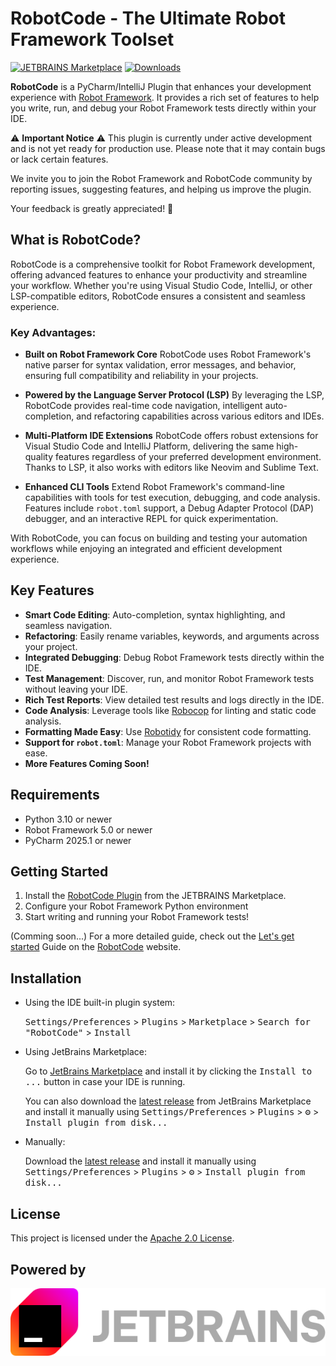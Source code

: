 # RobotCode - The Ultimate Robot Framework Toolset

[![JETBRAINS Marketplace](https://img.shields.io/jetbrains/plugin/v/26216.svg)](https://plugins.jetbrains.com/plugin/26216)
[![Downloads](https://img.shields.io/jetbrains/plugin/d/26216.svg)](https://plugins.jetbrains.com/plugin/26216)


<!-- Plugin description -->

**RobotCode** is a PyCharm/IntelliJ Plugin that enhances your development experience with [Robot Framework](https://robotframework.org/).
It provides a rich set of features to help you write, run, and debug your Robot Framework tests directly within your
IDE.

⚠️ **Important Notice** ⚠️
This plugin is currently under active development and is not yet ready for production use. Please note that it may
contain bugs or lack certain features.

We invite you to join the Robot Framework and RobotCode community by reporting issues, suggesting features, and helping
us improve the plugin.

Your feedback is greatly appreciated! 🙂

## What is RobotCode?

RobotCode is a comprehensive toolkit for Robot Framework development, offering advanced features to enhance your productivity and streamline your workflow. Whether you're using Visual Studio Code, IntelliJ, or other LSP-compatible editors, RobotCode ensures a consistent and seamless experience.

### Key Advantages:

- **Built on Robot Framework Core**
  RobotCode uses Robot Framework's native parser for syntax validation, error messages, and behavior, ensuring full compatibility and reliability in your projects.

- **Powered by the Language Server Protocol (LSP)**
  By leveraging the LSP, RobotCode provides real-time code navigation, intelligent auto-completion, and refactoring capabilities across various editors and IDEs.

- **Multi-Platform IDE Extensions**
  RobotCode offers robust extensions for Visual Studio Code and IntelliJ Platform, delivering the same high-quality features regardless of your preferred development environment. Thanks to LSP, it also works with editors like Neovim and Sublime Text.

- **Enhanced CLI Tools**
  Extend Robot Framework's command-line capabilities with tools for test execution, debugging, and code analysis. Features include `robot.toml` support, a Debug Adapter Protocol (DAP) debugger, and an interactive REPL for quick experimentation.

With RobotCode, you can focus on building and testing your automation workflows while enjoying an integrated and efficient development experience.


## Key Features

- **Smart Code Editing**: Auto-completion, syntax highlighting, and seamless navigation.
- **Refactoring**: Easily rename variables, keywords, and arguments across your project.
- **Integrated Debugging**: Debug Robot Framework tests directly within the IDE.
- **Test Management**: Discover, run, and monitor Robot Framework tests without leaving your IDE.
- **Rich Test Reports**: View detailed test results and logs directly in the IDE.
- **Code Analysis**: Leverage tools like [Robocop](https://robocop.readthedocs.io/) for linting and static code
  analysis.
- **Formatting Made Easy**: Use [Robotidy](https://robotidy.readthedocs.io/) for consistent code formatting.
- **Support for `robot.toml`**: Manage your Robot Framework projects with ease.
- **More Features Coming Soon!**

## Requirements

- Python 3.10 or newer
- Robot Framework 5.0 or newer
- PyCharm 2025.1 or newer

## Getting Started

1. Install the [RobotCode Plugin](https://plugins.jetbrains.com/plugin/26216) from the JETBRAINS Marketplace.
2. Configure your Robot Framework Python environment
3. Start writing and running your Robot Framework tests!

(Comming soon...)
For a more detailed guide, check out the [Let's get started](https://robotcode.io/02_get_started/) Guide on
the [RobotCode](https://robotcode.io) website.

<!-- Plugin description end -->

## Installation

- Using the IDE built-in plugin system:

  <kbd>Settings/Preferences</kbd> > <kbd>Plugins</kbd> > <kbd>Marketplace</kbd> > <kbd>Search for "RobotCode"</kbd> >
  <kbd>Install</kbd>

- Using JetBrains Marketplace:

  Go to [JetBrains Marketplace](https://plugins.jetbrains.com/plugin/26216) and install it by clicking the <kbd>Install
  to ...</kbd> button in case your IDE is running.

  You can also download the [latest release](https://plugins.jetbrains.com/plugin/26216/versions) from JetBrains
  Marketplace and install it manually using
  <kbd>Settings/Preferences</kbd> > <kbd>Plugins</kbd> > <kbd>⚙️</kbd> > <kbd>Install plugin from disk...</kbd>

- Manually:

  Download the [latest release](https://github.com/robotcodedev/robotcode/releases/latest) and install it manually using
  <kbd>Settings/Preferences</kbd> > <kbd>Plugins</kbd> > <kbd>⚙️</kbd> > <kbd>Install plugin from disk...</kbd>

## License

This project is licensed under the [Apache 2.0 License](https://spdx.org/licenses/Apache-2.0.html).

## Powered by
[![JetBrains logo.](../docs/images/jetbrains.svg)](https://jb.gg/OpenSourceSupport)
